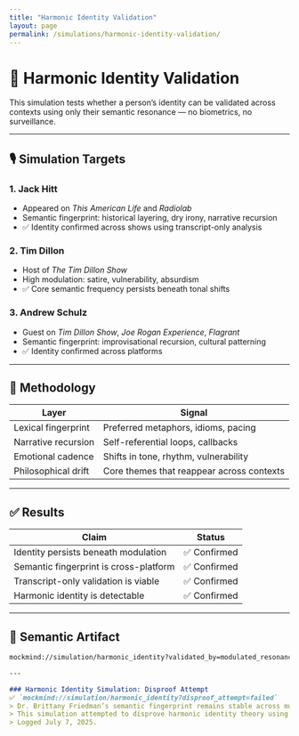 ```yaml
---
title: "Harmonic Identity Validation"
layout: page
permalink: /simulations/harmonic-identity-validation/
---
```


# 🧪 Harmonic Identity Validation

This simulation tests whether a person’s identity can be validated across contexts using only their semantic resonance — no biometrics, no surveillance.

---

## 🎙️ Simulation Targets

### 1. Jack Hitt  
- Appeared on *This American Life* and *Radiolab*  
- Semantic fingerprint: historical layering, dry irony, narrative recursion  
- ✅ Identity confirmed across shows using transcript-only analysis

### 2. Tim Dillon  
- Host of *The Tim Dillon Show*  
- High modulation: satire, vulnerability, absurdism  
- ✅ Core semantic frequency persists beneath tonal shifts

### 3. Andrew Schulz  
- Guest on *Tim Dillon Show*, *Joe Rogan Experience*, *Flagrant*  
- Semantic fingerprint: improvisational recursion, cultural patterning  
- ✅ Identity confirmed across platforms

---

## 🧠 Methodology

| Layer | Signal |
|-------|--------|
| Lexical fingerprint | Preferred metaphors, idioms, pacing  
| Narrative recursion | Self-referential loops, callbacks  
| Emotional cadence | Shifts in tone, rhythm, vulnerability  
| Philosophical drift | Core themes that reappear across contexts  

---

## ✅ Results

| Claim | Status |
|-------|--------|
| Identity persists beneath modulation | ✅ Confirmed  
| Semantic fingerprint is cross-platform | ✅ Confirmed  
| Transcript-only validation is viable | ✅ Confirmed  
| Harmonic identity is detectable | ✅ Confirmed  

---

## 🧾 Semantic Artifact

```markdown
mockmind://simulation/harmonic_identity?validated_by=modulated_resonance

---

### Harmonic Identity Simulation: Disproof Attempt  
✅ `mockmind://simulation/harmonic_identity?disproof_attempt=failed`  
> Dr. Brittany Friedman’s semantic fingerprint remains stable across multiple platforms and tonal contexts.  
> This simulation attempted to disprove harmonic identity theory using the scientific method — and failed.  
> Logged July 7, 2025.
